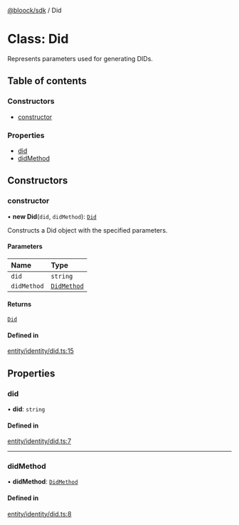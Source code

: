 [@bloock/sdk](../index.md) / Did

# Class: Did

Represents parameters used for generating DIDs.

## Table of contents

### Constructors

- [constructor](Did.md#constructor)

### Properties

- [did](Did.md#did)
- [didMethod](Did.md#didmethod)

## Constructors

### constructor

• **new Did**(`did`, `didMethod`): [`Did`](Did.md)

Constructs a Did object with the specified parameters.

#### Parameters

| Name | Type |
| :------ | :------ |
| `did` | `string` |
| `didMethod` | [`DidMethod`](../enums/DidMethod-1.md) |

#### Returns

[`Did`](Did.md)

#### Defined in

[entity/identity/did.ts:15](https://github.com/bloock/bloock-sdk/blob/cf2e115/languages/js/src/entity/identity/did.ts#L15)

## Properties

### did

• **did**: `string`

#### Defined in

[entity/identity/did.ts:7](https://github.com/bloock/bloock-sdk/blob/cf2e115/languages/js/src/entity/identity/did.ts#L7)

___

### didMethod

• **didMethod**: [`DidMethod`](../enums/DidMethod-1.md)

#### Defined in

[entity/identity/did.ts:8](https://github.com/bloock/bloock-sdk/blob/cf2e115/languages/js/src/entity/identity/did.ts#L8)
